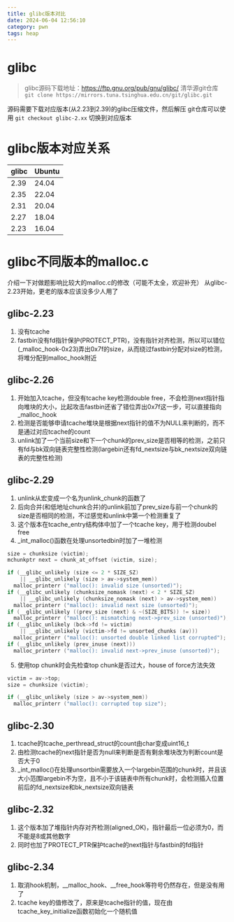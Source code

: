```yaml
---
title: glibc版本对比
date: 2024-06-04 12:56:10
category: pwn
tags: heap
---
```


# glibc
> glibc源码下载地址：https://ftp.gnu.org/pub/gnu/glibc/
> 清华源git仓库 `git clone https://mirrors.tuna.tsinghua.edu.cn/git/glibc.git`

源码需要下载对应版本(从2.23到2.39)的glibc压缩文件，然后解压
git仓库可以使用 `git checkout glibc-2.xx` 切换到对应版本

# glibc版本对应关系
|glibc|Ubuntu|
|-----|------|
|2.39 |24.04 |
|2.35 |22.04 |
|2.31 |20.04 |
|2.27 |18.04 |
|2.23 |16.04 |

# glibc不同版本的malloc.c
介绍一下对做题影响比较大的malloc.c的修改（可能不太全，欢迎补充）
从glibc-2.23开始，更老的版本应该没多少人用了

## glibc-2.23
1. 没有tcache
2. fastbin没有fd指针保护(PROTECT_PTR)，没有指针对齐检测，所以可以错位(_malloc_hook-0x23)弄出0x7f的size，从而绕过fastbin分配对size的检测，将堆分配到malloc_hook附近

## glibc-2.26
1. 开始加入tcache，但没有tcache key检测double free，不会检测next指针指向堆块的大小，比起攻击fastbin还省了错位弄出0x7f这一步，可以直接指向_malloc_hook
2. 检测是否能够申请tcache堆块是根据next指针的值不为NULL来判断的，而不是通过对应tcache的count
3. unlink加了一个当前size和下一个chunk的prev_size是否相等的检测，之前只有fd与bk双向链表完整性检测(largebin还有fd_nextsize与bk_nextsize双向链表的完整性检测)

## glibc-2.29
1. unlink从宏变成一个名为unlink_chunk的函数了
2. 后向合并(和低地址chunk合并)的unlink前加了prev_size与前一个chunk的size是否相同的检测，不过感觉和unlink中第一个检测重复了
3. 这个版本在tcache_entry结构体中加了一个tcache key，用于检测doubel free
4. _int_malloc()函数在处理unsortedbin时加了一堆检测
```c
size = chunksize (victim);
mchunkptr next = chunk_at_offset (victim, size);

if (__glibc_unlikely (size <= 2 * SIZE_SZ)
    || __glibc_unlikely (size > av->system_mem))
  malloc_printerr ("malloc(): invalid size (unsorted)");
if (__glibc_unlikely (chunksize_nomask (next) < 2 * SIZE_SZ)
    || __glibc_unlikely (chunksize_nomask (next) > av->system_mem))
  malloc_printerr ("malloc(): invalid next size (unsorted)");
if (__glibc_unlikely ((prev_size (next) & ~(SIZE_BITS)) != size))
  malloc_printerr ("malloc(): mismatching next->prev_size (unsorted)");
if (__glibc_unlikely (bck->fd != victim)
    || __glibc_unlikely (victim->fd != unsorted_chunks (av)))
  malloc_printerr ("malloc(): unsorted double linked list corrupted");
if (__glibc_unlikely (prev_inuse (next)))
  malloc_printerr ("malloc(): invalid next->prev_inuse (unsorted)");
```
5. 使用top chunk时会先检查top chunk是否过大，house of force方法失效
```c
victim = av->top;
size = chunksize (victim);

if (__glibc_unlikely (size > av->system_mem))
  malloc_printerr ("malloc(): corrupted top size");
```

## glibc-2.30
1. tcache的tcache_perthread_struct的count由char变成uint16_t
2. 由检测tcache的next指针是否为null来判断是否有剩余堆块改为判断count是否大于0
3. _int_malloc()在处理unsortbin需要放入一个largebin范围的chunk时，并且该大小范围largebin不为空，且不小于该链表中所有chunk时，会检测插入位置前后的fd_nextsize和bk_nextsize双向链表

## glibc-2.32
1. 这个版本加了堆指针内存对齐检测(aligned_OK)，指针最后一位必须为0，而不能是8或其他数字
2. 同时也加了PROTECT_PTR保护tcache的next指针与fastbin的fd指针

## glibc-2.34
1. 取消hook机制，__malloc_hook、__free_hook等符号仍然存在，但是没有用了
2. tcache key的值修改了，原来是tcache指针的值，现在由tcache_key_initialize函数初始化一个随机值


